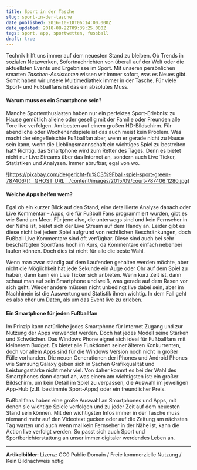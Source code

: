 ```yaml
---
title: Sport in der Tasche
slug: sport-in-der-tasche
date_published: 2016-10-18T06:14:00.000Z
date_updated: 2018-08-22T09:39:25.000Z
tags: sport, app, sportwetten, fussball
draft: true
---
```


Technik hilft uns immer auf dem neuesten Stand zu bleiben. Ob Trends in sozialen Netzwerken, Sofortnachrichten von überall auf der Welt oder die aktuellsten Events und Ergebnisse im Sport. Mit unseren persönlichen smarten *Taschen-Assistenten* wissen wir immer sofort, was es Neues gibt. Somit haben wir unsere Multimediathek immer in der Tasche. Für viele Sport- und Fußballfans ist das ein absolutes Muss.

#### Warum muss es ein Smartphone sein?

Manche Sportenthusiasten haben nur ein perfektes Sport-Erlebnis: zu Hause gemütlich alleine oder gesellig mit der Familie oder Freunden alle Tore live verfolgen. Am besten auf einem großen HD-Bildschirm. Für abendliche oder Wochenendspiele ist das auch meist kein Problem. Was macht der eingefleischte Fußballfan aber, wenn er gerade nicht zu Hause sein kann, wenn die Lieblingsmannschaft ein wichtiges Spiel zu bestreiten hat? Richtig, das Smartphone wird zum Retter des Tages. Denn es bietet nicht nur Live Streams über das Internet an, sondern auch Live Ticker, Statistiken und Analysen. Immer abrufbar, egal von wo.

![https://pixabay.com/de/gericht-fu%C3%9Fball-spiel-sport-green-787406/](__GHOST_URL__/content/images/2015/09/court-787406_1280.jpg)

#### Welche Apps helfen wem?

Egal ob ein kurzer Blick auf den Stand, eine detaillierte Analyse danach oder Live Kommentar – Apps, die für Fußball Fans programmiert wurden, gibt es wie Sand am Meer. Für jene also, die unterwegs sind und kein Fernseher in der Nähe ist, bietet sich der Live Stream auf dem Handy an. Leider gibt es diese nicht bei jedem Spiel aufgrund von rechtlichen Beschränkungen, doch Fußball Live Kommentare sind oft verfügbar. Diese sind auch bei sehr beschäftigten Sportfans hoch im Kurs, da Kommentare einfach nebenbei laufen können. Doch dies ist nicht für alle die beste Wahl.

Wenn man zwar ständig auf dem Laufenden gehalten werden möchte, aber nicht die Möglichkeit hat jede Sekunde ein Auge oder Ohr auf dem Spiel zu haben, dann kann ein Live Ticker sich anbieten. Wenn kurz Zeit ist, dann schaut man auf sein Smartphone und weiß, was gerade auf dem Rasen vor sich geht. Wieder andere müssen nicht unbedingt live dabei sein, aber im Nachhinein ist die Auswertung und Statistik ihnen wichtig. In dem Fall geht es also eher um Daten, als um das Event live zu erleben.

#### Ein Smartphone für jeden Fußballfan

Im Prinzip kann natürliche jedes Smartphone für Internet Zugang und zur Nutzung der Apps verwendet werden. Doch hat jedes Modell seine Stärken und Schwächen. Das Windows Phone eignet sich ideal für Fußballfans mit kleinerem Budget. Es bietet alle Funktionen seiner älteren Konkurrenten, doch vor allem Apps sind für die Windows Version noch nicht in großer Fülle vorhanden. Die neuen Generationen der iPhones und Android Phones wie Samsung Galaxy geben sich in Sachen Grafikqualität und Leistungsstärke nicht mehr viel. Von daher kommt es bei der Wahl des Smartphones dann darauf an, was einem am wichtigsten ist: ein großer Bildschirm, um kein Detail im Spiel zu verpassen, die Auswahl im jeweiligen App-Hub (z.B. bestimmte Sport-Apps) oder ein freundlicher Preis.

Fußballfans haben eine große Auswahl an Smartphones und Apps, mit denen sie wichtige Spiele verfolgen und zu jeder Zeit auf dem neuesten Stand sein können. Mit den wichtigsten Infos immer in der Tasche muss niemand mehr auf den Videotext gucken oder auf die Zeitung am nächsten Tag warten und auch wenn mal kein Fernseher in der Nähe ist, kann die Action live verfolgt werden. So passt sich auch Sport und Sportberichterstattung an unser immer digitaler werdendes Leben an.

---

**Artikelbilder**: Lizenz: CC0 Public Domain / Freie kommerzielle Nutzung / Kein Bildnachweis nötig
